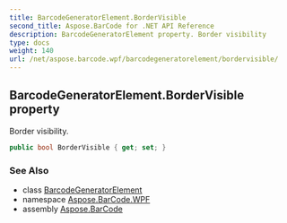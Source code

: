 ```yaml
---
title: BarcodeGeneratorElement.BorderVisible
second_title: Aspose.BarCode for .NET API Reference
description: BarcodeGeneratorElement property. Border visibility
type: docs
weight: 140
url: /net/aspose.barcode.wpf/barcodegeneratorelement/bordervisible/
---
```

## BarcodeGeneratorElement.BorderVisible property

Border visibility.

```csharp
public bool BorderVisible { get; set; }
```

### See Also

* class [BarcodeGeneratorElement](../)
* namespace [Aspose.BarCode.WPF](../../barcodegeneratorelement/)
* assembly [Aspose.BarCode](../../../)


